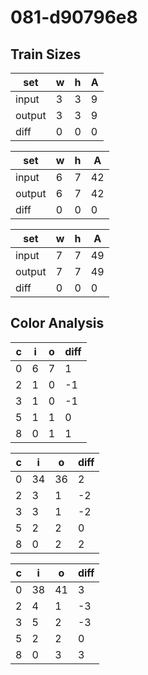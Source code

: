 # 081-d90796e8
## Train Sizes

|set|w|h|A|
|---|---|---|---|
|input|3|3|9|
|output|3|3|9|
|diff|0|0|0|


|set|w|h|A|
|---|---|---|---|
|input|6|7|42|
|output|6|7|42|
|diff|0|0|0|


|set|w|h|A|
|---|---|---|---|
|input|7|7|49|
|output|7|7|49|
|diff|0|0|0|


## Color Analysis

|c|i|o|diff|
|---|---|---|---|
|0|6|7|1|
|2|1|0|-1|
|3|1|0|-1|
|5|1|1|0|
|8|0|1|1|


|c|i|o|diff|
|---|---|---|---|
|0|34|36|2|
|2|3|1|-2|
|3|3|1|-2|
|5|2|2|0|
|8|0|2|2|


|c|i|o|diff|
|---|---|---|---|
|0|38|41|3|
|2|4|1|-3|
|3|5|2|-3|
|5|2|2|0|
|8|0|3|3|

